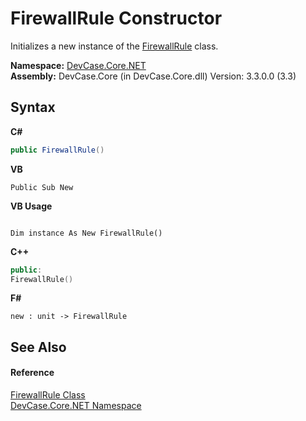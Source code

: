 # FirewallRule Constructor 
 

Initializes a new instance of the <a href="T_DevCase_Core_NET_FirewallRule">FirewallRule</a> class.

**Namespace:**&nbsp;<a href="N_DevCase_Core_NET">DevCase.Core.NET</a><br />**Assembly:**&nbsp;DevCase.Core (in DevCase.Core.dll) Version: 3.3.0.0 (3.3)

## Syntax

**C#**<br />
``` C#
public FirewallRule()
```

**VB**<br />
``` VB
Public Sub New
```

**VB Usage**<br />
``` VB Usage

Dim instance As New FirewallRule()
```

**C++**<br />
``` C++
public:
FirewallRule()
```

**F#**<br />
``` F#
new : unit -> FirewallRule
```


## See Also


#### Reference
<a href="T_DevCase_Core_NET_FirewallRule">FirewallRule Class</a><br /><a href="N_DevCase_Core_NET">DevCase.Core.NET Namespace</a><br />